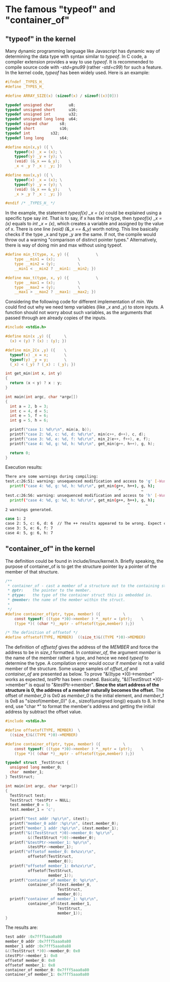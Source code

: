 # The famous "typeof" and "container_of"

## "typeof" in the kernel

Many dynamic programming language like Javascript has dynamic way of determining the data type with syntax similar to *typeof*. In C code, a compiler extension provides a way to use *typeof*. It is recommended to compile source code with *-std=gnu99* (rather *-std=c99*) for such a feature. In the kernel code, *typeof* has been widely used. Here is an example:

```c
#ifndef _TYPES_H_
#define _TYPES_H_

#define ARRAY_SIZE(x) (sizeof(x) / sizeof((x)[0]))

typedef unsigned char		u8;
typedef unsigned short		u16;
typedef unsigned int		u32;
typedef unsigned long long	u64;
typedef signed char		s8;
typedef short			s16;
typedef int			s32;
typedef long long		s64;

#define min(x,y) ({ \
	typeof(x) _x = (x);	\
	typeof(y) _y = (y);	\
	(void) (&_x == &_y);	\
	_x < _y ? _x : _y; })

#define max(x,y) ({ \
	typeof(x) _x = (x);	\
	typeof(y) _y = (y);	\
	(void) (&_x == &_y);	\
	_x > _y ? _x : _y; })

#endif /* _TYPES_H_ */
```

In the example, the statement *typeof(x) _x = (x)* could be explained using a specific type say *int*. That is to say, if x has the *int* type, then *typeof(x) _x = (x)* equals to *int _x = (x)*, which creates a variable and assigned by the value of x. There is one line *(void) (&_x == &_y)* worth noting. This line basically checks if the type _x and type _y are the same. If not, the compile would throw out a warning "comparison of distinct pointer types." Alternatively, there is way of doing min and max without using typeof.

```c
#define min_t(type, x, y) ({			\
	type __min1 = (x);			\
	type __min2 = (y);			\
	__min1 < __min2 ? __min1: __min2; })

#define max_t(type, x, y) ({			\
	type __max1 = (x);			\
	type __max2 = (y);			\
	__max1 > __max2 ? __max1: __max2; })
```

Considering the following code for different implementation of *min*. We could find out why we need temp variables (like *_x* and *_y*) to store inputs. A function should not worry about such variables, as the arguments that passed through are already copies of the inputs.

```c
#include <stdio.h>

#define min(x ,y) ({      \
  (x) < (y) ? (x) : (y); })

#define min_2(x ,y) ({    \
  typeof(x) _x = x;       \
  typeof(y) _y = y;       \
  (_x) < (_y) ? (_x) : (_y); })

int get_min(int x, int y)
{
  return (x < y) ? x : y;
}

int main(int argc, char *argv[])
{
  int a = 2, b = 3;
  int c = 4, d = 5;
  int e = 5, f = 6;
  int g = 5, h = 6;

  printf("case 1: %d\r\n", min(a, b));
  printf("case 2: %d, c: %d, d: %d\r\n", min(c++, d++), c, d);
  printf("case 3: %d, e: %d, f: %d\r\n", min_2(e++, f++), e, f);
  printf("case 4: %d, g: %d, h: %d\r\n", get_min(g++, h++), g, h);

  return 0;
}
```

Execution results:

```bash
There are some warnings during compiling:
test.c:26:51: warning: unsequenced modification and access to 'g' [-Wunsequenced]
  printf("case 4: %d, g: %d, h: %d\r\n", get_min(g++, h++), g, h);
                                                  ^         ~
test.c:26:56: warning: unsequenced modification and access to 'h' [-Wunsequenced]
  printf("case 4: %d, g: %d, h: %d\r\n", get_min(g++, h++), g, h);
                                                      ^       ~
2 warnings generated.

case 1: 2
case 2: 5, c: 6, d: 6  // The ++ results appeared to be wrong. Expect c == 5.
case 3: 5, e: 6, f: 7
case 4: 5, g: 6, h: 7
```

## "container_of" in the kernel

The definition could be found in include/linux/kernel.h. Briefly speaking, the purpose of container_of is to get the structure pointer by a pointer of the member of that structure.

```c
/**
 * container_of - cast a member of a structure out to the containing structure
 * @ptr:	the pointer to the member.
 * @type:	the type of the container struct this is embedded in.
 * @member:	the name of the member within the struct.
 *
 */
#define container_of(ptr, type, member) ({			\
	const typeof( ((type *)0)->member ) *__mptr = (ptr);	\
	(type *)( (char *)__mptr - offsetof(type,member) );})

/* The definition of offsetof */
#define offsetof(TYPE, MEMBER)	((size_t)&((TYPE *)0)->MEMBER)  
```
The definition of *offsetof* gives the address of the *MEMBER* and force the address to be in *size_t* formatted. In *container_of*, the argument *member* is the name of the member rather a type, and hence we need *typeof* to determine the type. A compilation error would occur if *member* is not a valid member of the structure. Some usage samples of *offset_of* and *container_of* are presented as below. To prove "&((type *)0)->member" works as expected, *testPtr* has been created. Basically, "&((TestStruct *)0)->member" is equal to "&testPtr->member". **Since the start address of the structure is 0, the address of a member naturally becomes the offset.** The offset of *member_0* is 0x0 as *member_0* is the initial element, and *member_1* is 0x8 as "sizeof(member_0)" (i.e., sizeof(unsigned long)) equals to 8. In the end, use "char *" to format the member's address and getting the initial address by subtract the offset value.

```c
#include <stdio.h>

#define offsetof(TYPE, MEMBER)	\
  ((size_t)&((TYPE *)0)->MEMBER)

#define container_of(ptr, type, member) ({			\
	const typeof( ((type *)0)->member ) *__mptr = (ptr);	\
	(type *)( (char *)__mptr - offsetof(type,member) );})

typedef struct _TestStruct {
  unsigned long member_0;
  char  member_1;
} TestStruct;

int main(int argc, char *argv[])
{
  TestStruct test;
  TestStruct *testPtr = NULL;
  test.member_0 = 5;
  test.member_1 = 'c';

  printf("test addr :%p\r\n", &test);
  printf("member_0 addr :%p\r\n", &test.member_0);
  printf("member_1 addr :%p\r\n", &test.member_1);
  printf("&((TestStruct *)0)->member_0: %p\r\n",
          &((TestStruct *)0)->member_0);
  printf("&testPtr->member_1: %p\r\n",
          &testPtr->member_1);
  printf("offsetof member_0: 0x%zx\r\n",
          offsetof(TestStruct,
                   member_0));
  printf("offsetof member_1: 0x%zx\r\n",
          offsetof(TestStruct,
                   member_1));
  printf("container_of member_0: %p\r\n",
          container_of(&test.member_0,
                       TestStruct,
                       member_0));
  printf("container_of member_1: %p\r\n",
          container_of(&test.member_1,
                       TestStruct,
                       member_1));
}
```

The results are:

```c
test addr :0x7fff5aaa0a80
member_0 addr :0x7fff5aaa0a80
member_1 addr :0x7fff5aaa0a88
&((TestStruct *)0)->member_0: 0x0
&testPtr->member_1: 0x8
offsetof member_0: 0x0
offsetof member_1: 0x8
container_of member_0: 0x7fff5aaa0a80
container_of member_1: 0x7fff5aaa0a80
```